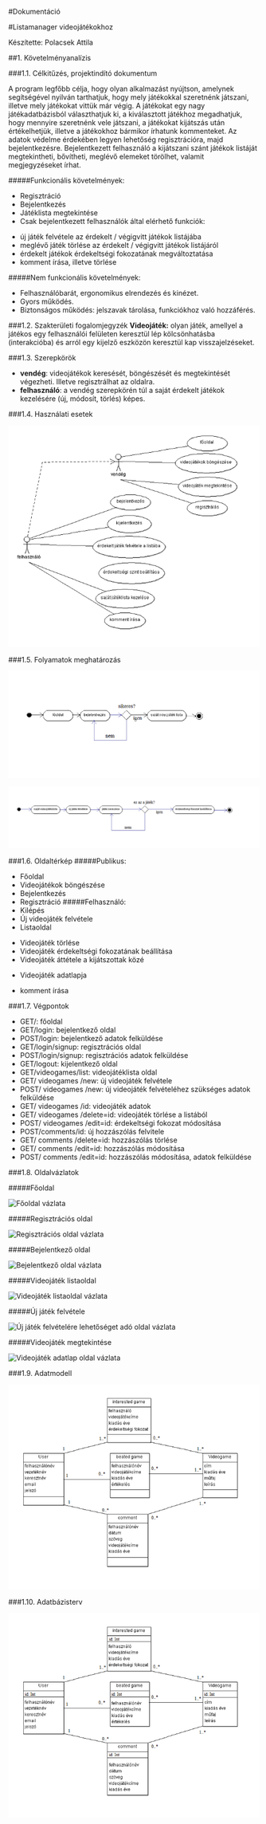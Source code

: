 #Dokumentáció

#Listamanager videojátékokhoz

Készítette: Polacsek Attila

##1. Követelményanalízis

###1.1. Célkitűzés, projektindító dokumentum

A program legfőbb célja, hogy olyan alkalmazást nyújtson, amelynek segítségével nyilván tarthatjuk, hogy mely játékokkal szeretnénk játszani, illetve mely játékokat vittük már végig. A játékokat egy nagy játékadatbázisból választhatjuk ki, a kiválasztott játékhoz megadhatjuk, hogy mennyire szeretnénk vele játszani, a játékokat kijátszás után értékelhetjük, illetve a játékokhoz bármikor írhatunk kommenteket. Az adatok védelme érdekében legyen lehetőség regisztrációra, majd bejelentkezésre. Bejelentkezett felhasználó a kijátszani szánt játékok listáját megtekintheti, bővítheti, meglévő elemeket törölhet, valamit megjegyzéseket írhat.

#####Funkcionális követelmények:
- Regisztráció
- Bejelentkezés
- Játéklista megtekintése
- Csak bejelentkezett felhasználók által elérhető funkciók:
 * új játék felvétele az érdekelt / végigvitt játékok listájába
 * meglévő játék törlése az érdekelt / végigvitt játékok listájáról
 * érdekelt játékok érdekeltségi fokozatának megváltoztatása
 *	komment írása, illetve törlése


#####Nem funkcionális követelmények:
-	Felhasználóbarát, ergonomikus elrendezés és kinézet.
-	Gyors működés.
-	Biztonságos működés: jelszavak tárolása, funkciókhoz való hozzáférés.

###1.2. Szakterületi fogalomjegyzék
**Videojáték:** olyan játék, amellyel a játékos egy felhasználói felületen keresztül lép kölcsönhatásba (interakcióba) és arról egy kijelző eszközön keresztül kap visszajelzéseket.

###1.3. Szerepkörök
-	**vendég**: videojátékok keresését, böngészését és megtekintését végezheti. Illetve regisztrálhat az oldalra.
-	**felhasználó**: a vendég szerepkörén túl a saját érdekelt játékok kezelésére (új, módosít, törlés) képes.

###1.4. Használati esetek

![Használati esetek](docs/alkfej.png)
 
###1.5. Folyamatok meghatározás
 
![Folyamatok meghatározása](docs/alkfej01.png)

![Folyamatok meghatározása](docs/alkfej02.png)

###1.6. Oldaltérkép
#####Publikus:
-	Főoldal
-	Videojátékok böngészése
-	Bejelentkezés
-	Regisztráció
#####Felhasználó:
-	Kilépés
-	Új videojáték felvétele
-	Listaoldal 
 *	Videojáték törlése
 *	Videojáték érdekeltségi fokozatának beállítása
 *	Videojáték áttétele a kijátszottak közé
-	Videojáték adatlapja
 *	komment írása
 
###1.7. Végpontok
-	GET/: főoldal
-	GET/login: bejelentkező oldal
-	POST/login: bejelentkező adatok felküldése
-	GET/login/signup: regisztrációs oldal
-	POST/login/signup: regisztrációs adatok felküldése
-	GET/logout: kijelentkező oldal
-	GET/videogames/list: videojátéklista oldal
-	GET/ videogames /new: új videojáték felvétele
-	POST/ videogames /new: új videojáték felvételéhez szükséges adatok felküldése
-	GET/ videogames /id: videojáték adatok
-	GET/ videogames /delete=id: videojáték törlése a listából
-	POST/ videogames /edit=id: érdekeltségi fokozat módosítása
-	POST/comments/id: új hozzászólás felvitele
-	GET/ comments /delete=id: hozzászólás törlése
-	GET/ comments /edit=id: hozzászólás módosítása
-	POST/ comments /edit=id: hozzászólás módosítása, adatok felküldése

###1.8. Oldalvázlatok

#####Főoldal
 
![Főoldal vázlata](docs/alkfej03.png)
 
#####Regisztrációs oldal

![Regisztrációs oldal vázlata](docs/alkfej04.png)

#####Bejelentkező oldal

![Bejelentkező oldal vázlata](docs/alkfej05.png)

#####Videojáték listaoldal

![Videojáték listaoldal vázlata](docs/alkfej06.png)

#####Új játék felvétele

![Új játék felvételére lehetőséget adó oldal vázlata](docs/alkfej07.png)

#####Videojáték megtekintése

![Videojáték adatlap oldal vázlata](docs/alkfej08.png)

###1.9. Adatmodell

![Adatmodell](docs/alkfej09.png)

###1.10. Adatbázisterv

![Adatmodell](docs/alkfej10.png)
 
